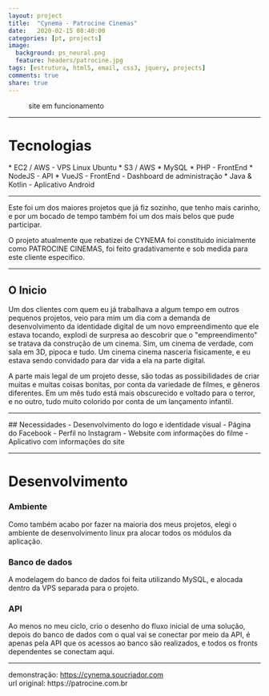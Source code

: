 ```yaml
---
layout: project
title:  "Cynema - Patrocine Cinemas"
date:   2020-02-15 08:40:00
categories: [pt, projects]
image:
  background: ps_neural.png
  feature: headers/patrocine.jpg
tags: [estrutura, html5, email, css3, jquery, projects]
comments: true
share: true
---
```

<figure>
	<a href="{{ site.url }}//images/patrocine.jpg">
		<img src="{{ site.url }}/images/patrocine.jpg" alt="">
	</a>
	<figcaption>
		site em funcionamento
	</figcaption>
</figure>
<hr/>
<h1>Tecnologias</h1>
* EC2 / AWS - VPS Linux Ubuntu
* S3 / AWS
* MySQL
* PHP - FrontEnd
* NodeJS - API
* VueJS - FrontEnd - Dashboard de administração
* Java & Kotlin - Aplicativo Android

<hr/>
Este foi um dos maiores projetos que já fiz sozinho, que tenho mais carinho, e por um bocado de tempo também foi um dos mais belos que pude participar.

<!-- more -->
O projeto atualmente que rebatizei de CYNEMA foi constituido inicialmente como PATROCINE CINEMAS, foi feito gradativamente e sob medida para este cliente especifico.
<hr/>


## O Inicio
Um dos clientes com quem eu já trabalhava a algum tempo em outros pequenos projetos, veio para mim um dia com a demanda de desenvolvimento da identidade digital de um novo empreendimento que ele estava tocando, explodi de surpresa ao descobrir que o "empreendimento" se tratava da construção de um cinema. Sim, um cinema de verdade, com sala em 3D, pipoca e tudo. Um cinema cinema nasceria fisicamente, e eu estava sendo convidado para dar vida a ela na parte digital.

A parte mais legal de um projeto desse, são todas as possibilidades de criar muitas e muitas coisas bonitas, por conta da variedade de  filmes, e gêneros diferentes. Em um mês tudo está mais obscurecido e voltado para o terror, e no outro, tudo muito colorido por conta de um lançamento infantil.


<hr/>
## Necessidades
- Desenvolvimento do logo e identidade visual
- Página do Facebook
- Perfil no Instagram
- Website com informações do filme
- Aplicativo com informações do site
<hr/>


# Desenvolvimento
### Ambiente
Como também acabo por fazer na maioria dos meus projetos, elegi o ambiente de desenvolvimento linux pra alocar todos os módulos da aplicação. 


### Banco de dados
A modelagem do banco de dados foi feita utilizando MySQL, e alocada dentro da VPS separada para o projeto.

### API
Ao menos no meu ciclo, crio o desenho do fluxo inicial de uma solução, depois do banco de dados com o qual vai se conectar por meio da API, é apenas pela API que os acessos ao banco são realizados, e todos os fronts dependentes se conectam aqui.


<hr/>
demonstração: <a href="https://cynema.soucriador.com/" target="_blank">https://cynema.soucriador.com</a>
<br/>
url original: https://patrocine.com.br
